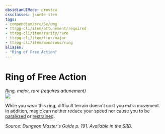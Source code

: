 ```yaml
---
obsidianUIMode: preview
cssclasses: json5e-item
tags:
- compendium/src/5e/dmg
- ttrpg-cli/item/attunement/required
- ttrpg-cli/item/rarity/rare
- ttrpg-cli/item/tier/major
- ttrpg-cli/item/wondrous/ring
aliases: 
- "Ring of Free Action"
---
```

# Ring of Free Action
*Ring, major, rare (requires attunement)*  
![](/3-Mechanics/CLI/items/img/ring-of-free-action.webp#right)  


While you wear this ring, difficult terrain doesn't cost you extra movement. In addition, magic can neither reduce your speed nor cause you to be [paralyzed](/3-Mechanics/CLI/rules/conditions.md#paralyzed) or [restrained](/3-Mechanics/CLI/rules/conditions.md#restrained).

*Source: Dungeon Master's Guide p. 191. Available in the SRD.*